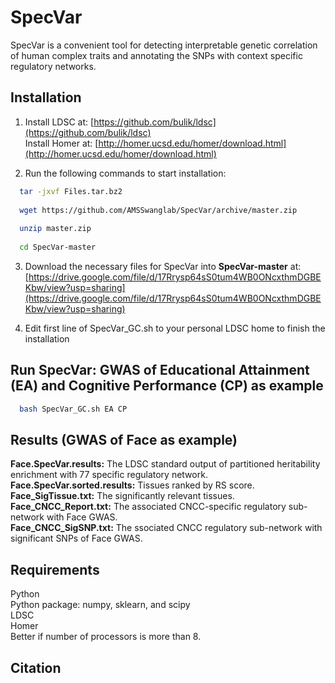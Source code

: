# SpecVar
SpecVar is a convenient tool for detecting interpretable genetic correlation of human complex traits and annotating the SNPs with context specific regulatory networks.

## Installation

1.  Install LDSC at: [https://github.com/bulik/ldsc](https://github.com/bulik/ldsc)<br>
Install Homer at: [http://homer.ucsd.edu/homer/download.html](http://homer.ucsd.edu/homer/download.html)<br>

2.  Run the following commands to start installation:<br>
```bash
  tar -jxvf Files.tar.bz2
    
  wget https://github.com/AMSSwanglab/SpecVar/archive/master.zip
    
  unzip master.zip
    
  cd SpecVar-master
```
3.  Download the necessary files for SpecVar into **SpecVar-master** at: <br>
    [https://drive.google.com/file/d/17Rrysp64sS0tum4WB0ONcxthmDGBEKbw/view?usp=sharing](https://drive.google.com/file/d/17Rrysp64sS0tum4WB0ONcxthmDGBEKbw/view?usp=sharing) <br>

4.  Edit first line of SpecVar_GC.sh to your personal LDSC home to finish the installation


## Run SpecVar: GWAS of Educational Attainment (EA) and Cognitive Performance (CP) as example
```bash
  bash SpecVar_GC.sh EA CP
```
## Results (GWAS of Face as example)

**Face.SpecVar.results:** The LDSC standard output of partitioned heritability enrichment with 77 specific regulatory network. <br>
**Face.SpecVar.sorted.results:** Tissues ranked by RS score. <br>
**Face_SigTissue.txt:** The significantly relevant tissues. <br>
**Face_CNCC_Report.txt:** The associated CNCC-specific regulatory sub-network with Face GWAS. <br>
**Face_CNCC_SigSNP.txt:** The ssociated CNCC regulatory sub-network with significant SNPs of Face GWAS. <br>

## Requirements

  Python <br>
  Python package: numpy, sklearn, and scipy <br>
  LDSC <br>
  Homer <br>
  Better if number of processors is more than 8. <br>
  
## Citation
